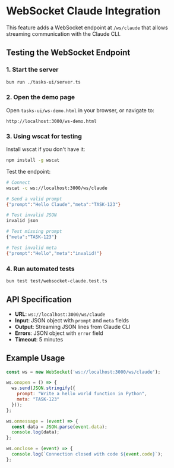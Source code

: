 # WebSocket Claude Integration

This feature adds a WebSocket endpoint at `/ws/claude` that allows streaming communication with the Claude CLI.

## Testing the WebSocket Endpoint

### 1. Start the server

```bash
bun run ./tasks-ui/server.ts
```

### 2. Open the demo page

Open `tasks-ui/ws-demo.html` in your browser, or navigate to:
```
http://localhost:3000/ws-demo.html
```

### 3. Using wscat for testing

Install wscat if you don't have it:
```bash
npm install -g wscat
```

Test the endpoint:
```bash
# Connect
wscat -c ws://localhost:3000/ws/claude

# Send a valid prompt
{"prompt":"Hello Claude","meta":"TASK-123"}

# Test invalid JSON
invalid json

# Test missing prompt
{"meta":"TASK-123"}

# Test invalid meta
{"prompt":"Hello","meta":"invalid!"}
```

### 4. Run automated tests

```bash
bun test test/websocket-claude.test.ts
```

## API Specification

- **URL**: `ws://localhost:3000/ws/claude`
- **Input**: JSON object with `prompt` and `meta` fields
- **Output**: Streaming JSON lines from Claude CLI
- **Errors**: JSON object with `error` field
- **Timeout**: 5 minutes

## Example Usage

```javascript
const ws = new WebSocket('ws://localhost:3000/ws/claude');

ws.onopen = () => {
  ws.send(JSON.stringify({
    prompt: "Write a hello world function in Python",
    meta: "TASK-123"
  }));
};

ws.onmessage = (event) => {
  const data = JSON.parse(event.data);
  console.log(data);
};

ws.onclose = (event) => {
  console.log(`Connection closed with code ${event.code}`);
};
```